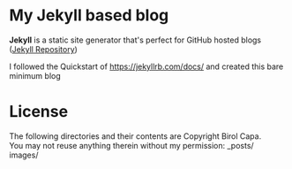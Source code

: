 # My Jekyll based blog

**Jekyll** is a static site generator that's perfect for GitHub hosted blogs ([Jekyll Repository](https://github.com/jekyll/jekyll))

I followed the Quickstart of https://jekyllrb.com/docs/ and created this bare minimum blog

# License
The following directories and their contents are Copyright Birol Capa.  
You may not reuse anything therein without my permission:
_posts/  
images/  